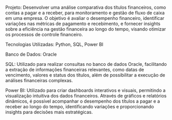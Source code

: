 Projeto: Desenvolver uma análise comparativa dos títulos financeiros, como contas a pagar e a receber, para monitoramento e gestão de fluxo de caixa em uma empresa. O objetivo é avaliar o desempenho financeiro, identificar variações nas métricas de pagamento e recebimento, e fornecer insights sobre a eficiência na gestão financeira ao longo do tempo, visando otimizar os processos de controle financeiro.

Tecnologias Utilizadas: Python, SQL, Power BI

Banco de Dados: Oracle

SQL: Utilizado para realizar consultas no banco de dados Oracle, facilitando a extração de informações financeiras relevantes, como datas de vencimento, valores e status dos títulos, além de possibilitar a execução de análises financeiras complexas.

Power BI: Utilizado para criar dashboards interativos e visuais, permitindo a visualização intuitiva dos dados financeiros. Através de gráficos e relatórios dinâmicos, é possível acompanhar o desempenho dos títulos a pagar e a receber ao longo do tempo, identificando variações e proporcionando insights para decisões mais estratégicas.